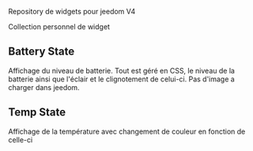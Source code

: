 Repository de widgets pour jeedom V4

Collection personnel de widget

## Battery State

Affichage du niveau de batterie. Tout est géré en CSS, le niveau de la batterie ainsi que l'éclair et le clignotement de celui-ci. Pas d'image a charger dans jeedom.


## Temp State

Affichage de la température avec changement de couleur en fonction de celle-ci
<!--stackedit_data:
eyJoaXN0b3J5IjpbMTQ5MTE1MjIyMV19
-->